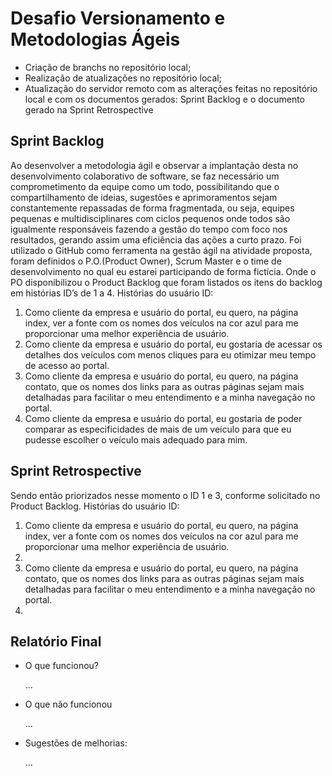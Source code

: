 <h1>Desafio Versionamento e Metodologias Ágeis</h1>
<div>
  <ul>
    <li>Criação de branchs no repositório local;</li>
    <li>Realização de atualizações no repositório local;</li>
    <li>Atualização do servidor remoto com as alterações feitas no repositório local e com os documentos gerados: Sprint Backlog e o documento gerado na Sprint Retrospective</li>
  </ul>
</div>
<h2>Sprint Backlog</h2>
<p>Ao desenvolver a metodologia ágil e observar a implantação desta no desenvolvimento colaborativo de software, se faz necessário um comprometimento da equipe como um todo, possibilitando que o compartilhamento de ideias, sugestões e aprimoramentos sejam constantemente repassadas de forma fragmentada, ou seja, equipes pequenas e multidisciplinares com ciclos pequenos onde todos são igualmente responsáveis fazendo a gestão do tempo com foco nos resultados, gerando assim uma eficiência das ações a curto prazo. 
Foi utilizado o GitHub como ferramenta na gestão ágil na atividade proposta, foram definidos o P.O.(Product Owner), Scrum Master e o time de desenvolvimento no qual eu estarei participando de forma fictícia. Onde o PO disponibilizou o Product Backlog que foram listados os itens do backlog em histórias ID’s de 1 a 4. 
Histórias do usuário ID:
<ol>
  <li>Como cliente da empresa e usuário do portal, eu quero, na página index, ver a fonte com os nomes dos veículos na cor azul para me proporcionar uma melhor experiência de usuário.</li>
  <li>Como cliente da empresa e usuário do portal, eu gostaria de acessar os detalhes dos veículos com menos cliques para eu otimizar meu tempo de acesso ao portal.</li> 
  <li>Como cliente da empresa e usuário do portal, eu quero, na página contato, que os nomes dos links para as outras páginas sejam mais detalhadas para facilitar o meu entendimento e a minha navegação no portal. </li>
  <li>Como cliente da empresa e usuário do portal, eu gostaria de poder comparar as especificidades de mais de um veículo para que eu pudesse escolher o veículo mais adequado para mim.</li>
</ol>
</p>
<h2>Sprint Retrospective</h2>
<p>Sendo então priorizados nesse momento o ID 1 e 3, conforme solicitado no Product Backlog.
Histórias do usuário ID:
<ol>
  <li>Como cliente da empresa e usuário do portal, eu quero, na página index, ver a fonte com os nomes dos veículos na cor azul para me proporcionar uma melhor experiência de usuário.</li>
  <li></li>
  <li>Como cliente da empresa e usuário do portal, eu quero, na página contato, que os nomes dos links para as outras páginas sejam mais detalhadas para facilitar o meu entendimento e a minha navegação no portal. </li>
  <li></li>
</ol>
</p>
<h2>Relatório Final</h2>
<ul>
  <li>O que funcionou?</li>
  <p>...</p>
  <li>O que não funcionou</li>
  <p>...</p>
  <li>Sugestões de melhorias:</li>
  <p>...</p>
</ul>
